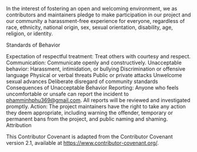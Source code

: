 In the interest of fostering an open and welcoming environment, we as contributors and maintainers pledge to make participation in our project and our community a harassment-free experience for everyone, regardless of race, ethnicity, national origin, sex, sexual orientation, disability, age, religion, or identity.   

Standards of Behavior
  
  Expectation of respectful treatment: Treat others with courtesy and respect.
  Communication: Communicate openly and constructively.
  Unacceptable behavior:
      Harassment, intimidation, or bullying
      Discrimination or offensive language
      Physical or verbal threats
      Public or private attacks
      Unwelcome sexual advances
      Deliberate disregard of community standards
  Consequences of Unacceptable Behavior
      Reporting: Anyone who feels uncomfortable or unsafe can report the incident to phamminhphu369@gmail.com. All reports will be reviewed and investigated promptly.
Action: The project maintainers have the right to take any action they deem appropriate, including warning the offender, temporary or permanent bans from the project, and public naming and shaming.
Attribution

This Contributor Covenant is adapted from the Contributor Covenant version 2.1, available at https://www.contributor-covenant.org/. 
